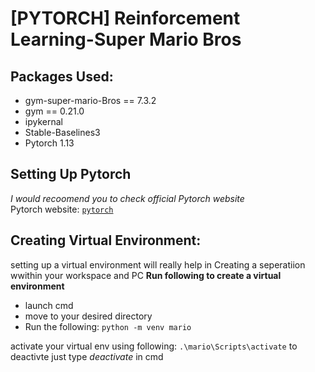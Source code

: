 # [PYTORCH] Reinforcement Learning-Super Mario Bros


## Packages Used:
* gym-super-mario-Bros == 7.3.2
* gym == 0.21.0
* ipykernal
* Stable-Baselines3
* Pytorch 1.13

## Setting Up Pytorch
_I would recoomend you to check official Pytorch website_<br>
Pytorch website: [`pytorch`](https://pytorch.org/get-started/locally/)

## Creating Virtual Environment:
setting up a virtual environment will really help in Creating a seperatiion wwithin your workspace and PC
**Run following to create a virtual environment**
* launch cmd 
* move to your desired directory
* Run the following:
```python -m venv mario```

activate your virtual env using following:
```.\mario\Scripts\activate```
to deactivte just type _deactivate_ in cmd

